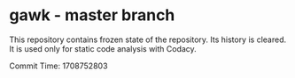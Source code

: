 # gawk - master branch

This repository contains frozen state of the repository.
Its history is cleared. It is used only for static code
analysis with Codacy.

Commit Time: 1708752803